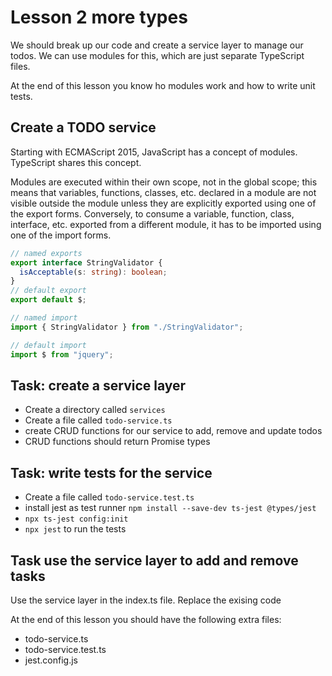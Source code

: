 # Lesson 2 more types

We should break up our code and create a service layer to manage our todos. We can use modules for this, which are just separate TypeScript files.

At the end of this lesson you know ho modules work and how to write unit tests.

## Create a TODO service 

Starting with ECMAScript 2015, JavaScript has a concept of modules. TypeScript shares this concept.

Modules are executed within their own scope, not in the global scope; this means that variables, functions, classes, etc. declared in a module are not visible outside the module unless they are explicitly exported using one of the export forms. Conversely, to consume a variable, function, class, interface, etc. exported from a different module, it has to be imported using one of the import forms.


```typescript 
// named exports
export interface StringValidator {
  isAcceptable(s: string): boolean;
}
// default export
export default $;

// named import
import { StringValidator } from "./StringValidator";

// default import
import $ from "jquery";
```

## Task: create a service layer

* Create a directory called `services`
* Create a file called `todo-service.ts`
* create CRUD functions for our service to add, remove and update todos
* CRUD functions should return Promise types


## Task: write tests for the service

* Create a file called `todo-service.test.ts`
* install jest as test runner `npm install --save-dev ts-jest @types/jest`
* `npx ts-jest config:init`
* `npx jest` to run the tests


## Task use the service layer to add and remove tasks

Use the service layer in the index.ts file. Replace the exising code

At the end of this lesson you should have the following extra files:
* todo-service.ts
* todo-service.test.ts
* jest.config.js